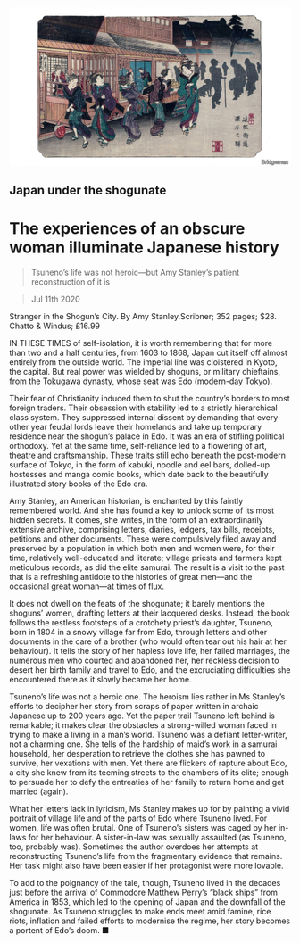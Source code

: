 ![](./images/20200711_BKP506.jpg)

## Japan under the shogunate

# The experiences of an obscure woman illuminate Japanese history

> Tsuneno’s life was not heroic—but Amy Stanley’s patient reconstruction of it is

> Jul 11th 2020

Stranger in the Shogun’s City. By Amy Stanley.Scribner; 352 pages; $28. Chatto & Windus; £16.99

IN THESE TIMES of self-isolation, it is worth remembering that for more than two and a half centuries, from 1603 to 1868, Japan cut itself off almost entirely from the outside world. The imperial line was cloistered in Kyoto, the capital. But real power was wielded by shoguns, or military chieftains, from the Tokugawa dynasty, whose seat was Edo (modern-day Tokyo).

Their fear of Christianity induced them to shut the country’s borders to most foreign traders. Their obsession with stability led to a strictly hierarchical class system. They suppressed internal dissent by demanding that every other year feudal lords leave their homelands and take up temporary residence near the shogun’s palace in Edo. It was an era of stifling political orthodoxy. Yet at the same time, self-reliance led to a flowering of art, theatre and craftsmanship. These traits still echo beneath the post-modern surface of Tokyo, in the form of kabuki, noodle and eel bars, dolled-up hostesses and manga comic books, which date back to the beautifully illustrated story books of the Edo era.

Amy Stanley, an American historian, is enchanted by this faintly remembered world. And she has found a key to unlock some of its most hidden secrets. It comes, she writes, in the form of an extraordinarily extensive archive, comprising letters, diaries, ledgers, tax bills, receipts, petitions and other documents. These were compulsively filed away and preserved by a population in which both men and women were, for their time, relatively well-educated and literate; village priests and farmers kept meticulous records, as did the elite samurai. The result is a visit to the past that is a refreshing antidote to the histories of great men—and the occasional great woman—at times of flux.

It does not dwell on the feats of the shogunate; it barely mentions the shoguns’ women, drafting letters at their lacquered desks. Instead, the book follows the restless footsteps of a crotchety priest’s daughter, Tsuneno, born in 1804 in a snowy village far from Edo, through letters and other documents in the care of a brother (who would often tear out his hair at her behaviour). It tells the story of her hapless love life, her failed marriages, the numerous men who courted and abandoned her, her reckless decision to desert her birth family and travel to Edo, and the excruciating difficulties she encountered there as it slowly became her home.

Tsuneno’s life was not a heroic one. The heroism lies rather in Ms Stanley’s efforts to decipher her story from scraps of paper written in archaic Japanese up to 200 years ago. Yet the paper trail Tsuneno left behind is remarkable; it makes clear the obstacles a strong-willed woman faced in trying to make a living in a man’s world. Tsuneno was a defiant letter-writer, not a charming one. She tells of the hardship of maid’s work in a samurai household, her desperation to retrieve the clothes she has pawned to survive, her vexations with men. Yet there are flickers of rapture about Edo, a city she knew from its teeming streets to the chambers of its elite; enough to persuade her to defy the entreaties of her family to return home and get married (again).

What her letters lack in lyricism, Ms Stanley makes up for by painting a vivid portrait of village life and of the parts of Edo where Tsuneno lived. For women, life was often brutal. One of Tsuneno’s sisters was caged by her in-laws for her behaviour. A sister-in-law was sexually assaulted (as Tsuneno, too, probably was). Sometimes the author overdoes her attempts at reconstructing Tsuneno’s life from the fragmentary evidence that remains. Her task might also have been easier if her protagonist were more lovable.

To add to the poignancy of the tale, though, Tsuneno lived in the decades just before the arrival of Commodore Matthew Perry’s “black ships” from America in 1853, which led to the opening of Japan and the downfall of the shogunate. As Tsuneno struggles to make ends meet amid famine, rice riots, inflation and failed efforts to modernise the regime, her story becomes a portent of Edo’s doom. ■